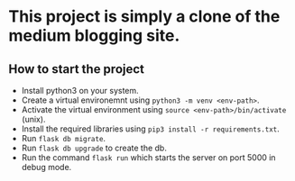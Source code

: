 # This project is simply a clone of the medium blogging site.

## How to start the project
- Install python3 on your system.
- Create a virtual environemnt using `python3 -m venv <env-path>`.
- Activate the virtual environment using `source <env-path>/bin/activate` (unix).
- Install the required libraries using `pip3 install -r requirements.txt`.
- Run `flask db migrate`.
- Run `flask db upgrade` to create the db.
- Run the command `flask run` which starts the server on port 5000 in debug mode.

